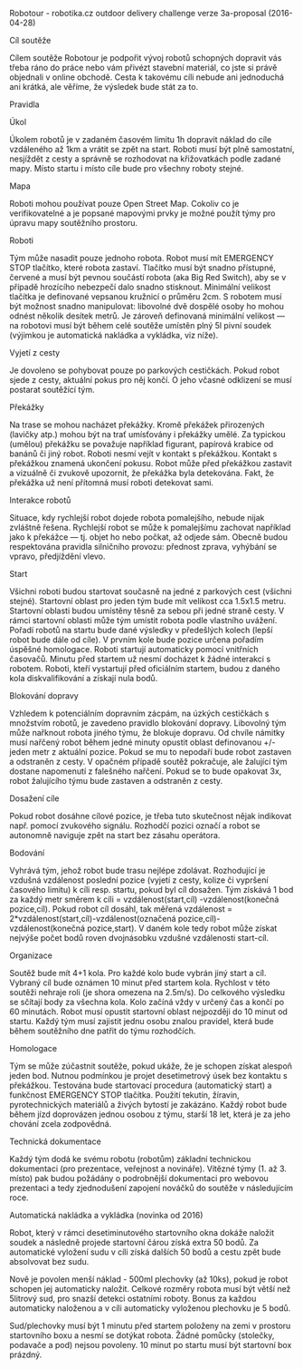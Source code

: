 Robotour - robotika.cz outdoor delivery challenge
verze 3a-proposal (2016-04-28)

Cíl soutěže

Cílem soutěže Robotour je podpořit vývoj robotů schopných dopravit vás třeba
ráno do práce nebo vám přivézt stavební materiál, co jste si právě objednali v
online obchodě. Cesta k takovému cíli nebude ani jednoduchá ani krátká, ale
věříme, že výsledek bude stát za to.

Pravidla

Úkol

Úkolem robotů je v zadaném časovém limitu 1h dopravit náklad do cíle vzdáleného
až 1km a vrátit se zpět na start. Roboti musí být plně samostatní, nesjíždět z
cesty a správně se rozhodovat na křižovatkách podle zadané mapy. Místo startu i
místo cíle bude pro všechny roboty stejné.

Mapa

Roboti mohou používat pouze Open Street Map. Cokoliv co je verifikovatelné a je
popsané mapovými prvky je možné použít týmy pro úpravu mapy soutěžního
prostoru.

Roboti

Tým může nasadit pouze jednoho robota. Robot musí mít EMERGENCY STOP tlačítko,
které robota zastaví. Tlačítko musí být snadno přístupné, červené a musí být
pevnou součástí robota (aka Big Red Switch), aby se v případě hrozícího
nebezpečí dalo snadno stisknout.  Minimální velikost tlačítka je definované
vepsanou kružnicí o průměru 2cm. S robotem musí být možnost snadno manipulovat:
libovolné dvě dospělé osoby ho mohou odnést několik desítek metrů. Je zároveň
definovaná minimální velikost — na robotovi musí být během celé soutěže umístěn
plný 5l pivní soudek (výjimkou je automatická nakládka a vykládka, viz níže).

Vyjetí z cesty

Je dovoleno se pohybovat pouze po parkových cestičkách. Pokud robot sjede z
cesty, aktuální pokus pro něj končí. O jeho včasné odklizení se musí postarat
soutěžící tým.  

Překážky 

Na trase se mohou nacházet překážky. Kromě překážek
přirozených (lavičky atp.) mohou být na trať umísťovány i překážky umělé. Za
typickou (umělou) překážku se považuje například figurant, papírová krabice od
banánů či jiný robot. Roboti nesmí vejít v kontakt s překážkou. Kontakt s
překážkou znamená ukončení pokusu. Robot může před překážkou zastavit a
vizuálně či zvukově upozornit, že překážka byla detekována. Fakt, že překážka
už není přítomná musí roboti detekovat sami.

Interakce robotů

Situace, kdy rychlejší robot dojede robota pomalejšího, nebude nijak zvláštně
řešena. Rychlejší robot se může k pomalejšímu zachovat například jako k
překážce — tj. objet ho nebo počkat, až odjede sám. Obecně budou respektována
pravidla silničního provozu: přednost zprava, vyhýbání se vpravo, předjíždění
vlevo.

Start

Všichni roboti budou startovat současně na jedné z parkových cest (všichni
stejné).  Startovní oblast pro jeden tým bude mít velikost cca 1.5x1.5 metru.
Startovní oblasti budou umístěny těsně za sebou při jedné straně cesty. V rámci
startovní oblasti může tým umístit robota podle vlastního uvážení. Pořadí
robotů na startu bude dané výsledky v předešlých kolech (lepší robot bude dále
od cíle). V prvním kole bude pozice určena pořadím úspěšné homologace.  Roboti
startují automaticky pomocí vnitřních časovačů. Minutu před startem už nesmí
docházet k žádné interakci s robotem. Roboti, kteří vystartují před oficiálním
startem, budou z daného kola diskvalifikování a získají nula bodů.

Blokování dopravy

Vzhledem k potenciálním dopravním zácpám, na úzkých cestičkách s množstvím
robotů, je zavedeno pravidlo blokování dopravy. Libovolný tým může nařknout
robota jiného týmu, že blokuje dopravu. Od chvíle námitky musí nařčený robot
během jedné minuty opustit oblast definovanou +/- jeden metr z aktuální pozice.
Pokud se mu to nepodaří bude robot zastaven a odstraněn z cesty. V opačném
případě soutěž pokračuje, ale žalující tým dostane napomenutí z falešného
nařčení. Pokud se to bude opakovat 3x, robot žalujícího týmu bude zastaven a
odstraněn z cesty.

Dosažení cíle

Pokud robot dosáhne cílové pozice, je třeba tuto skutečnost nějak indikovat
např.  pomocí zvukového signálu. Rozhodčí pozici označí a robot se autonomně
naviguje zpět na start bez zásahu operátora.

Bodování

Vyhrává tým, jehož robot bude trasu nejlépe zdolávat. Rozhodující je vzdušná
vzdálenost poslední pozice (vyjetí z cesty, kolize či vypršení časového limitu)
k cíli resp. startu, pokud byl cíl dosažen. Tým získává 1 bod za každý metr
směrem k cíli = vzdálenost(start,cíl) -vzdálenost(konečná pozice,cíl). Pokud
robot cíl dosáhl, tak měřená vzdálenost =
2*vzdálenost(start,cíl)-vzdálenost(označená pozice,cíl)-vzdálenost(konečná
pozice,start). V daném kole tedy robot může získat nejvýše počet bodů roven
dvojnásobku vzdušné vzdálenosti start-cíl.

Organizace

Soutěž bude mít 4+1 kola. Pro každé kolo bude vybrán jiný start a cíl. Vybraný
cíl bude oznámen 10 minut před startem kola. Rychlost v této soutěži nehraje
roli (je shora omezena na 2.5m/s). Do celkového výsledku se sčítají body za
všechna kola. Kolo začíná vždy v určený čas a končí po 60 minutách. Robot musí
opustit startovní oblast nejpozději do 10 minut od startu.  Každý tým musí
zajistit jednu osobu znalou pravidel, která bude během soutěžního dne patřit
do týmu rozhodčích.

Homologace

Tým se může zúčastnit soutěže, pokud ukáže, že je schopen získat alespoň jeden
bod. Nutnou podmínkou je projet desetimetrový úsek bez kontaktu s překážkou.
Testována bude startovací procedura (automatický start) a funkčnost EMERGENCY
STOP tlačítka.  Použití tekutin, žíravin, pyrotechnických materiálů a živých
bytostí je zakázáno. Každý robot bude během jízd doprovázen jednou osobou z
týmu, starší 18 let, která je za jeho chování zcela zodpovědná.

Technická dokumentace

Každý tým dodá ke svému robotu (robotům) základní technickou dokumentaci (pro
prezentace, veřejnost a novináře). Vítězné týmy (1. až 3. místo) pak budou
požádány o podrobnější dokumentaci pro webovou prezentaci a tedy zjednodušení
zapojení nováčků do soutěže v následujícím roce.


Automatická nakládka a vykládka (novinka od 2016)

Robot, který v rámci desetiminutového startovního okna dokáže naložit soudek
a následně projede startovní čárou získá extra 50 bodů. Za automatické vyložení
sudu v cíli získá dalších 50 bodů a cestu zpět bude absolvovat bez sudu.

Nově je povolen menší náklad - 500ml plechovky (až 10ks), pokud je robot schopen
jej automaticky naložit. Celkové rozměry robota musí být větší než 5litrový sud,
pro snazší detekci ostatními roboty. Bonus za každou automaticky naloženou a
v cíli automaticky vyloženou plechovku je 5 bodů.

Sud/plechovky musí být 1 minutu před startem položeny na zemi v prostoru
startovního boxu a nesmí se dotýkat robota. Žádné pomůcky (stolečky, podavače a
pod) nejsou povoleny. 10 minut po startu musí být startovní box prázdný.
